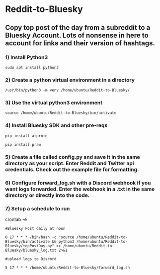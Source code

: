# Reddit-to-Bluesky
 
 
## Copy top post of the day from a subreddit to a Bluesky Account. Lots of nonsense in here to account for links and their version of hashtags.

### 1) Install Python3

	sudo apt install python3

### 2) Create a python virtual environment in a directory

	/usr/bin/python3 -m venv /home/ubuntu/Reddit-to-Bluesky/

### 3) Use the virtual python3 environment

	source /home/ubuntu/Reddit-to-Bluesky/bin/activate

### 4) Install Bluesky SDK and other pre-reqs

	pip install atproto
	
	pip install praw

### 5) Create a file called config.py and save it in the same directory as your script. Enter Reddit and Twitter api credentials. Check out the example file for formatting. 

### 6) Configure forward_log.sh with a Discord webhook if you want logs forwarded. Enter the webhook in a .txt in the same directory or directly into the code. 
	
### 7) Setup a schedule to run

crontab -e 
	
	#Bluesky Post daily at noon
	
	0 17 * * * /bin/bash -c "source /home/ubuntu/Reddit-to-Bluesky/bin/activate && python3 /home/ubuntu/Reddit-to-Bluesky/topPostDay.py" >> /home/ubuntu/Reddit-to-Bluesky/bluesky_log.txt 2>&1 
	
	#upload logs to Discord
	
	5 17 * * * /home/ubuntu/Reddit-to-Bluesky/forward_log.sh
	
	
